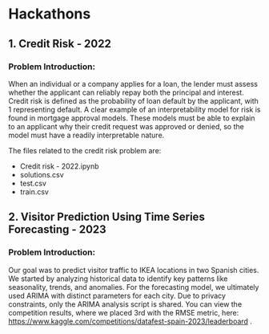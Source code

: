 # Hackathons

## 1. Credit Risk - 2022
### Problem Introduction:

When an individual or a company applies for a loan, the lender must assess whether the applicant can reliably repay both the principal and interest. Credit risk is defined as the probability of loan default by the applicant, with 1 representing default. A clear example of an interpretability model for risk is found in mortgage approval models. These models must be able to explain to an applicant why their credit request was approved or denied, so the model must have a readily interpretable nature.

The files related to the credit risk problem are:
* Credit risk - 2022.ipynb
* solutions.csv
* test.csv
* train.csv


## 2. Visitor Prediction Using Time Series Forecasting - 2023
### Problem Introduction:

Our goal was to predict visitor traffic to IKEA locations in two Spanish cities. We started by analyzing historical data to identify key patterns like seasonality, trends, and anomalies. For the forecasting model, we ultimately used ARIMA with distinct parameters for each city. Due to privacy constraints, only the ARIMA analysis script is shared. You can view the competition results, where we placed 3rd with the RMSE metric, here: https://www.kaggle.com/competitions/datafest-spain-2023/leaderboard .
